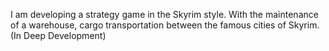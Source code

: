 I am developing a strategy game in the Skyrim style. With the maintenance of a warehouse, cargo transportation between the famous cities of Skyrim.
(In Deep Development)
